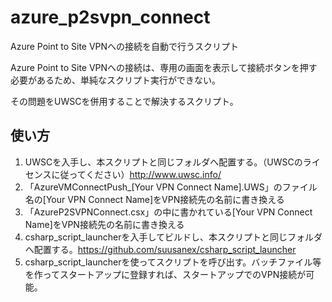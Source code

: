 # azure_p2svpn_connect
Azure Point to Site VPNへの接続を自動で行うスクリプト

Azure Point to Site VPNへの接続は、専用の画面を表示して接続ボタンを押す必要があるため、単純なスクリプト実行ができない。

その問題をUWSCを併用することで解決するスクリプト。

## 使い方

1. UWSCを入手し、本スクリプトと同じフォルダへ配置する。（UWSCのライセンスに従ってください）http://www.uwsc.info/
1. 「AzureVMConnectPush_[Your VPN Connect Name].UWS」のファイル名の[Your VPN Connect Name]をVPN接続先の名前に書き換える
1. 「AzureP2SVPNConnect.csx」の中に書かれている[Your VPN Connect Name]をVPN接続先の名前に書き換える
1. csharp_script_launcherを入手してビルドし、本スクリプトと同じフォルダへ配置する。https://github.com/suusanex/csharp_script_launcher
1. csharp_script_launcherを使ってスクリプトを呼び出す。バッチファイル等を作ってスタートアップに登録すれば、スタートアップでのVPN接続が可能。

